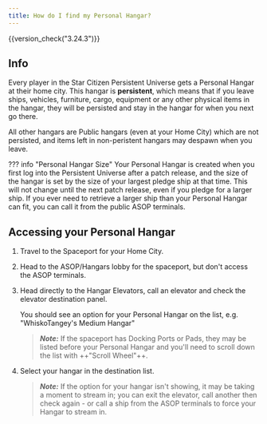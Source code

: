 ```yaml
---
title: How do I find my Personal Hangar?
---
```


{{version_check("3.24.3")}}

## Info

Every player in the Star Citizen Persistent Universe gets a Personal Hangar at
their home city. This hangar is **persistent**, which means that if you leave
ships, vehicles, furniture, cargo, equipment or any other physical items in the
hangar, they will be persisted and stay in the hangar for when you next go
there.

All other hangars are Public hangars (even at your Home City) which are not
persisted, and items left in non-peristent hangars may despawn when you leave.

??? info "Personal Hangar Size"
    Your Personal Hangar is created when you first log into the Persistent
    Universe after a patch release, and the size of the hangar is set by the
    size of your largest pledge ship at that time. This will not change until
    the next patch release, even if you pledge for a larger ship. If you ever
    need to retrieve a larger ship than your Personal Hangar can fit, you can
    call it from the public ASOP terminals.

## Accessing your Personal Hangar

1. Travel to the Spaceport for your Home City.

1. Head to the ASOP/Hangars lobby for the spaceport, but don't access the ASOP
terminals.

1. Head directly to the Hangar Elevators, call an elevator and check the
elevator destination panel.

    You should see an option for your Personal Hangar on the list, e.g.
    "WhiskoTangey's Medium Hangar"

    > ***Note:*** If the spaceport has Docking Ports or Pads, they may be listed
    before your Personal Hangar and you'll need to scroll down the list with
    ++"Scroll Wheel"++.

1. Select your hangar in the destination list.

    > ***Note:*** If the option for your hangar isn't showing, it may be taking
    a moment to stream in; you can exit the elevator, call another then check
    again - or call a ship from the ASOP terminals to force your Hangar to
    stream in.